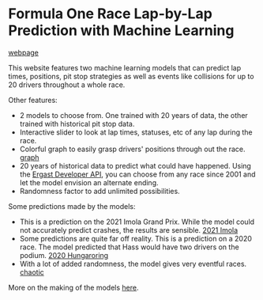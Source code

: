 # Formula One Race Lap-by-Lap Prediction with Machine Learning

[webpage](./images/2021_sakhir.png)

This website features two machine learning models that can predict lap times, positions, pit stop strategies as well as events like collisions for up to 20 drivers throughout a whole race.

Other features:
- 2 models to choose from. One trained with 20 years of data, the other trained with historical pit stop data.
- Interactive slider to look at lap times, statuses, etc of any lap during the race.
- Colorful graph to easily grasp drivers' positions through out the race.
[graph](./images/graph.png)
- 20 years of historical data to predict what could have happened. Using the [Ergast Developer API](http://ergast.com/mrd/), you can choose from any race since 2001 and let the model envision an alternate ending.
- Randomness factor to add unlimited possibilities.


Some predictions made by the models:
- This is a prediction on the 2021 Imola Grand Prix. While the model could not accurately predict crashes, the results are sensible.
[2021 Imola](./images/sensible_2021_imola.png)
- Some predictions are quite far off reality. This is a prediction on a 2020 race. The model predicted that Hass would have two drivers on the podium.
[2020 Hungaroring](./images/unsuccessful.png)
- With a lot of added randomness, the model gives very eventful races.
[chaotic](./images/graph-reallychaotic.png)

More on the making of the models [here](./notebooks/README.md).
